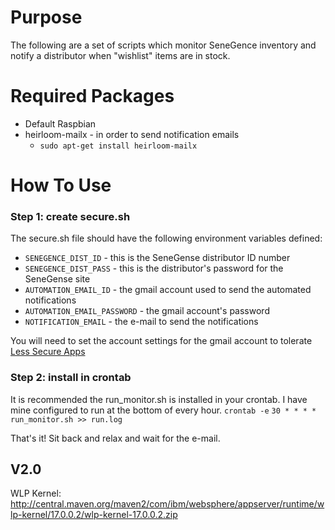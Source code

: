 # Purpose

The following are a set of scripts which monitor SeneGence inventory and notify a distributor when "wishlist" items are in stock.

# Required Packages

* Default Raspbian
* heirloom-mailx - in order to send notification emails
  * `sudo apt-get install heirloom-mailx`

# How To Use

### Step 1: create secure.sh

The secure.sh file should have the following environment variables defined:
* `SENEGENCE_DIST_ID` - this is the SeneGense distributor ID number
* `SENEGENCE_DIST_PASS` - this is the distributor's password for the SeneGense site
* `AUTOMATION_EMAIL_ID` - the gmail account used to send the automated notifications
* `AUTOMATION_EMAIL_PASSWORD` - the gmail account's password
* `NOTIFICATION_EMAIL` - the e-mail to send the notifications

You will need to set the account settings for the gmail account to tolerate [Less Secure Apps](https://myaccount.google.com/lesssecureapps)

### Step 2: install in crontab

It is recommended the run_monitor.sh is installed in your crontab. I have mine configured to run at the bottom of every hour.
`crontab -e`
`30 * * * * run_monitor.sh >> run.log`

That's it! Sit back and relax and wait for the e-mail.


## V2.0

WLP Kernel: http://central.maven.org/maven2/com/ibm/websphere/appserver/runtime/wlp-kernel/17.0.0.2/wlp-kernel-17.0.0.2.zip

